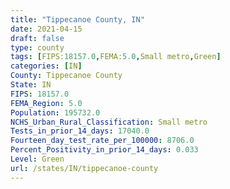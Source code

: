 ```yaml
---
title: "Tippecanoe County, IN"
date: 2021-04-15
draft: false
type: county
tags: [FIPS:18157.0,FEMA:5.0,Small metro,Green]
categories: [IN]
County: Tippecanoe County
State: IN
FIPS: 18157.0
FEMA_Region: 5.0
Population: 195732.0
NCHS_Urban_Rural_Classification: Small metro
Tests_in_prior_14_days: 17040.0
Fourteen_day_test_rate_per_100000: 8706.0
Percent_Positivity_in_prior_14_days: 0.033
Level: Green
url: /states/IN/tippecanoe-county
---
```



